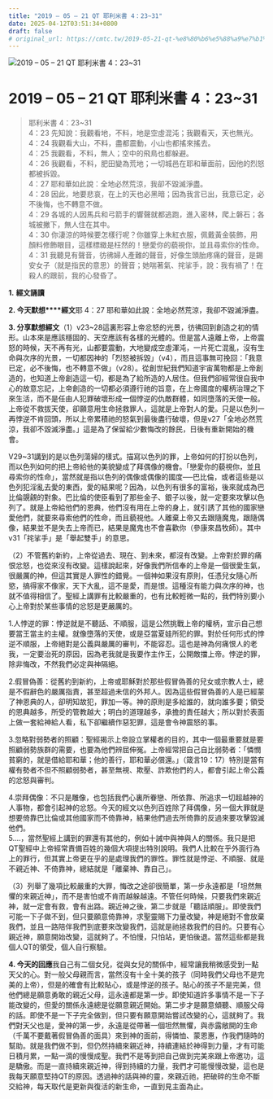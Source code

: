 ```yaml
---
title: "2019 – 05 – 21 QT 耶利米書 4：23~31"
date: 2025-04-12T03:51:34+0800
draft: false
# original_url: https://cmtc.tw/2019-05-21-qt-%e8%80%b6%e5%88%a9%e7%b1%b3%e6%9b%b8-4%ef%bc%9a2331
---
```


![2019 – 05 – 21 QT 耶利米書 4：23\~31](/images/qt.jpg   "2019 – 05 – 21 QT 耶利米書 4：23\~31")

# 2019 – 05 – 21 QT 耶利米書 4：23\~31

> 耶利米書 4：23\~31  
> 4：23 先知說：我觀看地，不料，地是空虛混沌；我觀看天，天也無光。  
> 4：24 我觀看大山，不料，盡都震動，小山也都搖來搖去。  
> 4：25 我觀看，不料，無人；空中的飛鳥也都躲避。  
> 4：26 我觀看，不料，肥田變為荒地；一切城邑在耶和華面前，因他的烈怒都被拆毀。  
> 4：27 耶和華如此說：全地必然荒涼，我卻不毀滅淨盡。  
> 4：28 因此，地要悲哀，在上的天也必黑暗；因為我言已出，我意已定，必不後悔，也不轉意不做。  
> 4：29 各城的人因馬兵和弓箭手的響聲就都逃跑，進入密林，爬上磐石；各城被撇下，無人住在其中。  
> 4：30 你淒涼的時候要怎樣行呢？你雖穿上朱紅衣服，佩戴黃金裝飾，用顏料修飾眼目，這樣標緻是枉然的！戀愛你的藐視你，並且尋索你的性命。  
> 4：31 我聽見有聲音，彷彿婦人產難的聲音，好像生頭胎疼痛的聲音，是錫安女子（就是指民的意思）的聲音；她喘著氣、挓挲手，說：我有禍了！在殺人的跟前，我的心發昏了。

**1.** **經文誦讀**

**2. 今天默想****經文**耶 4：27 耶和華如此說：全地必然荒涼，我卻不毀滅淨盡。

**3. 分享默想經文**（1）v23\~28這裏形容上帝忿怒的光景，彷彿回到創造之初的情形。山本來是應該穩固的、天空應該有各樣的光體的。但是當人遠離上帝，上帝震怒的時候，天不再有光，山都要震動，大地變成空虛渾沌，一片死亡混亂，沒有生命與次序的光景，一切都因神的「烈怒被拆毀」（v4），而且這事無可挽回：「我意已定，必不後悔，也不轉意不做」（v28）。從創世紀我們知道宇宙萬物都是上帝創造的，也知道上帝創造這一切，都是為了給所造的人居住。但我們卻經常很自我中心的故意忘記，上帝創造的一切都必須遵行祂的旨意，在上帝國度的權柄治理之下來生活，而不是任由人犯罪破壞形成一個悖逆的仇敵群體，如同墮落的天使一般。上帝從不救拔天使，卻願意用生命拯救罪人，這就是上帝對人的愛。只是以色列一再悖逆不肯回頭，所以上帝累積祂的怒氣到最後盡行破壞，但是v27「全地必然荒涼，我卻不毀滅淨盡。」這是為了保留給少數悔改的餘民，日後有重新開始的機會。

V29\~31講到的是以色列蕩婦的樣式。描寫以色列的罪，上帝如何的打扮以色列，而以色列如何的把上帝給他的美貌變成了拜偶像的機會。「戀愛你的藐視你，並且尋索你的性命」，當然就是指以色列的偶像或偶像的國度──巴比倫，或者這些是以色列犯淫亂去愛的東西，愛的結果呢？因為，以色列有很多的富裕，後來就成為巴比倫覬覦的對象。巴比倫的使臣看到了那些金子、銀子以後，就一定要來攻擊以色列了。就是上帝給他們的恩典，他們沒有用在上帝的身上，就引誘了其他的國家戀愛他們，就要來尋索他們的性命，而且藐視他。人離棄上帝又去跟隨魔鬼，跟隨偶像，結果並不是失去上帝而已，結果是魔鬼也不會喜歡你（參康來昌牧師）。其中v31「挓挲手」是「舉起雙手」的意思。

（2）不管舊約新約，上帝從過去、現在、到未來，都沒有改變。上帝對於罪的痛恨忿怒，也從來沒有改變。這樣說起來，好像我們所信奉的上帝是一個很愛生氣，很嚴厲的神，但這其實是人罪性的錯覺。一個神如果沒有原則，任憑兒女隨心所慾，搞得家不像家，天下大亂，這不是愛，而是恨。這種沒有能力與次序的神，也就不值得相信了。聖經上講罪有比較嚴重的，也有比較輕微一點的，我們特別要小心上帝對於某些事情的忿怒是更嚴厲的。

1.人悖逆的罪：悖逆就是不聽話、不順服，這是公然挑戰上帝的權柄，宣示自己想要當王當主的主權。就像墮落的天使，或是亞當夏娃所犯的罪。對於任何形式的悖逆不順服，上帝絕對是公義與嚴厲的審判，不能容忍。這也是神為何痛恨人的老我，一定要治死的原因，因為老我就是我要作主作王，公開敵擋上帝。悖逆的罪，除非悔改，不然我們必定與神隔絕。

2.假冒偽善：從舊約到新約，上帝或耶穌對於那些假冒偽善的兒女或宗教人士，總是不假辭色的嚴厲指責，甚至超過未信的外邦人。因為這些假冒偽善的人是已經蒙了神恩典的人，卻明知故犯，罪加一等。神的原則是多給誰的，就向誰多要；領受的恩典越多，所受的管教越大；明白的道理越多，承擔的責任越大；所以對於表面上做一套給神給人看，私下卻繼續作惡犯罪，這是會令神震怒的事。

3.忽略對弱勢者的照顧：聖經揭示上帝設立掌權者的目的，其中一個最重要就是要照顧弱勢族群的需要，也要為他們辨屈伸冤。上帝經常把自己自比弱勢者：「憐憫貧窮的，就是借給耶和華；他的善行，耶和華必償還。」（箴言19：17）特別是當有權有勢者不但不照顧弱勢者，甚至無視、欺壓、詐欺他們的人，都會引起上帝公義的忿怒與審判。

4.崇拜偶像：不只是雕像，也包括我們心裏所眷戀、所依靠、所追求一切超越神的人事物，都會引起神的忿怒。今天的經文以色列百姓除了拜偶像，另一個大罪就是想要倚靠巴比倫或其他國家而不倚靠神，結果他們過去所倚靠的反過來要攻擊毀滅他們。  
5.…，當然聖經上講到的罪還有其他的，例如十誡中與神與人的關係。我只是把QT聖經中上帝經常責備百姓的幾個大項提出特別說明。我們人比較在乎外面行為上的罪行，但其實上帝更在乎的是處理我們的罪性。罪性就是悖逆、不順服、就是不親近神、不倚靠神，總結就是「離棄神、靠自己」。

（3）列舉了幾項比較嚴重的大罪，悔改之途卻很簡單，第一步永遠都是「坦然無懼的來親近神」，而不是害怕或不肯而越躲越遠。不管任何時候，只要我們來親近神，就一定會有救，會有出路。親近神之後，第二步就是「聽話順服」。即使我們可能一下子做不到，但只要願意倚靠神，求聖靈賜下力量改變，神是絕對不會放棄我們，並且一路陪伴我們到底要來改變我們，這就是祂拯救我們的目的。只要有心親近神，願意開始改變，這就夠了。不怕慢，只怕站，更怕後退。當然這些都是我個人QT的領受，個人自行察驗。

**4. 今天的回應**我自己有二個女兒，從與女兒的關係中，經常讓我稍微感受到一點天父的心。對一般父母親而言，當然沒有十全十美的孩子（同時我們父母也不是完美的上帝），但是的確會有比較貼心，或是悖逆的孩子。貼心的孩子不是完美，但他們總是願意勇敢的親近父母，這永遠都是第一步。即使知道許多事情不是一下子能改變的，但愛的關係永遠總是從願意親近開始。第二步才是願意傾聽、順服父母的話。即使不是一下子完全做到，但只要有願意開始嘗試改變的心，這就夠了。我們對天父也是，愛神的第一步，永遠是從帶著一個坦然無懼，與赤露敞開的生命（千萬不要戴著假冒偽善的面具）來到神的面前，得憐恤、蒙恩惠，作我們隨時的幫助。就是我們做不到，但仍然持續來親近神，持續連結於神得到力量，才有可能日積月累，一點一滴的慢慢成聖。我們不是等到把自己做到完美來跟上帝邀功，這是驕傲。而是一直持續來親近神，得到持續的力量，我們才可能慢慢改變，這也是我每天願意堅持QT的原因。透過神的話與神的靈，來親近祂，把破碎的生命不斷交給神，每天取代是更新與復活的新生命，一直到見主面為止。